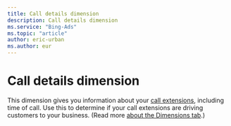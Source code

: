 ```yaml
---
title: Call details dimension
description: Call details dimension
ms.service: "Bing-Ads"
ms.topic: "article"
author: eric-urban
ms.author: eur
---
```


# Call details dimension

This dimension gives you information about your [call extensions](../hlp_BA_CONC_AboutAdExtensions.md), including time of call.    Use this to determine if your call extensions are driving customers to your business. (Read more [about the Dimensions tab](../hlp_BA_CONC_AboutDimensionsTab.md).)


